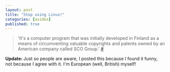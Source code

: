 ```yaml
---
layout: post
title: "Stop using Linux!"
categories: [asides]
published: true
---
```


<blockquote><p>'It's a computer program that was initially developed in Finland as a means of circumventing valuable copyrights and patents owned by an American company called SCO Group.'  <a href="http://shelleytherepublican.com/2006/04/linux-european-threat-to-our-computers.html">#</a></p></blockquote>
<p><strong>Update: </strong>Just so people are aware, I posted this because I found it funny, not because I agree with it.  I'm European (well, British) myself!
</p>
